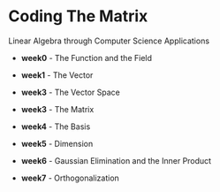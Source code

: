 # Coding The Matrix 

Linear Algebra through Computer Science Applications

- **week0** - The Function and the Field

- **week1** - The Vector

- **week3** - The Vector Space

- **week3** - The Matrix

- **week4** - The Basis

- **week5** - Dimension

- **week6** - Gaussian Elimination and the Inner Product

- **week7** - Orthogonalization
